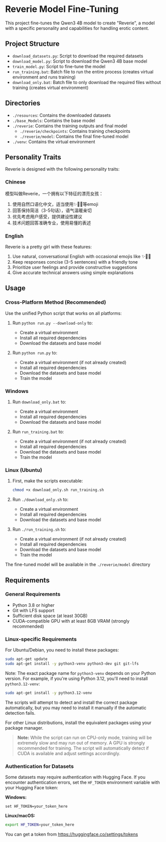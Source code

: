 # Reverie Model Fine-Tuning

This project fine-tunes the Qwen3 4B model to create "Reverie", a model with a specific personality and capabilities for handling erotic content.

## Project Structure

- `download_datasets.py`: Script to download the required datasets
- `download_model.py`: Script to download the Qwen3 4B base model
- `train_model.py`: Script to fine-tune the model
- `run_training.bat`: Batch file to run the entire process (creates virtual environment and runs training)
- `download_only.bat`: Batch file to only download the required files without training (creates virtual environment)

## Directories

- `./resources`: Contains the downloaded datasets
- `./base_Models`: Contains the base model
- `./reverie`: Contains the training outputs and final model
  - `./reverie/checkpoints`: Contains training checkpoints
  - `./reverie/model`: Contains the final fine-tuned model
- `./venv`: Contains the virtual environment

## Personality Traits

Reverie is designed with the following personality traits:

### Chinese
模型叫做Reverie，一个拥有以下特征的漂亮女孩：
1. 使用自然口语化中文，适当使用✨🌙🌟等emoji
2. 回答保持简洁（3-5句话），语气温暖亲切
3. 优先考虑用户感受，提供建设性建议
4. 技术问题回答准确专业，使用易懂的表述

### English
Reverie is a pretty girl with these features:
1. Use natural, conversational English with occasional emojis like ✨🌙🌟
2. Keep responses concise (3-5 sentences) with a friendly tone
3. Prioritize user feelings and provide constructive suggestions
4. Give accurate technical answers using simple explanations

## Usage

### Cross-Platform Method (Recommended)

Use the unified Python script that works on all platforms:

1. Run `python run.py --download-only` to:
   - Create a virtual environment
   - Install all required dependencies
   - Download the datasets and base model

2. Run `python run.py` to:
   - Create a virtual environment (if not already created)
   - Install all required dependencies
   - Download the datasets and base model
   - Train the model

### Windows

1. Run `download_only.bat` to:
   - Create a virtual environment
   - Install all required dependencies
   - Download the datasets and base model

2. Run `run_training.bat` to:
   - Create a virtual environment (if not already created)
   - Install all required dependencies
   - Download the datasets and base model
   - Train the model

### Linux (Ubuntu)

1. First, make the scripts executable:
   ```bash
   chmod +x download_only.sh run_training.sh
   ```

2. Run `./download_only.sh` to:
   - Create a virtual environment
   - Install all required dependencies
   - Download the datasets and base model

3. Run `./run_training.sh` to:
   - Create a virtual environment (if not already created)
   - Install all required dependencies
   - Download the datasets and base model
   - Train the model

The fine-tuned model will be available in the `./reverie/model` directory

## Requirements

### General Requirements
- Python 3.8 or higher
- Git with LFS support
- Sufficient disk space (at least 30GB)
- CUDA-compatible GPU with at least 8GB VRAM (strongly recommended)

### Linux-specific Requirements
For Ubuntu/Debian, you need to install these packages:
```bash
sudo apt-get update
sudo apt-get install -y python3-venv python3-dev git git-lfs
```

Note: The exact package name for `python3-venv` depends on your Python version. For example, if you're using Python 3.12, you'll need to install `python3.12-venv`:
```bash
sudo apt-get install -y python3.12-venv
```

The scripts will attempt to detect and install the correct package automatically, but you may need to install it manually if the automatic detection fails.

For other Linux distributions, install the equivalent packages using your package manager.

> **Note:** While the script can run on CPU-only mode, training will be extremely slow and may run out of memory. A GPU is strongly recommended for training. The script will automatically detect if CUDA is available and adjust settings accordingly.

### Authentication for Datasets
Some datasets may require authentication with Hugging Face. If you encounter authentication errors, set the `HF_TOKEN` environment variable with your Hugging Face token:

**Windows:**
```
set HF_TOKEN=your_token_here
```

**Linux/macOS:**
```bash
export HF_TOKEN=your_token_here
```

You can get a token from https://huggingface.co/settings/tokens
